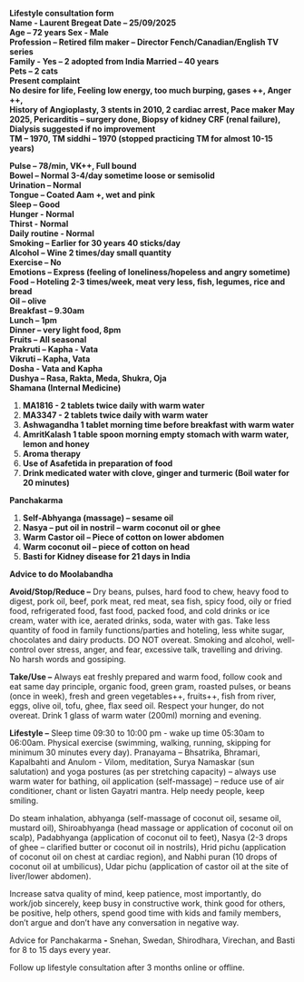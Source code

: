 **Lifestyle consultation form**  
**Name	\- Laurent Bregeat					Date – 25/09/2025**  
**Age – 72 years						Sex \- Male**  
**Profession – Retired film maker – Director Fench/Canadian/English TV series**  
**Family	 \- Yes – 2 adopted from India			Married – 40 years**  
**Pets – 2 cats**  
**Present complaint**  
**No desire for life, Feeling low energy, too much burping, gases \++, Anger \++,**   
**History of Angioplasty, 3 stents in 2010, 2 cardiac arrest, Pace maker May 2025, Pericarditis – surgery done, Biopsy of kidney CRF (renal failure), Dialysis suggested if no improvement**  
**TM – 1970, TM siddhi – 1970 (stopped practicing TM for almost 10-15 years)**

**Pulse – 78/min, VK++, Full bound**			  
**Bowel – Normal 3-4/day sometime loose or semisolid**  
**Urination – Normal**	  
**Tongue – Coated Aam \+, wet and pink**  
**Sleep – Good**  
**Hunger \- Normal**  
**Thirst \- Normal**					  
**Daily routine \- Normal**  
**Smoking – Earlier for 30 years 40 sticks/day**  					  
**Alcohol – Wine 2 times/day small quantity**   
**Exercise – No** 				  
**Emotions – Express (feeling of loneliness/hopeless and angry sometime)**  
**Food – Hoteling 2-3 times/week, meat very less, fish, legumes, rice and bread**			  
**Oil – olive**  
**Breakfast – 9.30am**			  
**Lunch – 1pm**   
**Dinner – very light food, 8pm**  
**Fruits – All seasonal**  
**Prakruti – Kapha \- Vata**				  
**Vikruti – Kapha, Vata**  
**Dosha	\- Vata	and Kapha**					  
**Dushya – Rasa, Rakta, Meda, Shukra, Oja**  
**Shamana (Internal Medicine)**

1. **MA1816 \- 2 tablets twice daily with warm water**  
2. **MA3347 \- 2 tablets twice daily with warm water**  
3. **Ashwagandha 1 tablet morning time before breakfast with warm water**  
4. **AmritKalash 1 table spoon morning empty stomach with warm water, lemon and honey**  
5. **Aroma therapy**  
6. **Use of Asafetida in preparation of food**  
7. **Drink medicated water with clove, ginger and turmeric (Boil water for 20 minutes)**

**Panchakarma**

1. **Self-Abhyanga (massage) – sesame oil**  
2. **Nasya – put oil in nostril – warm coconut oil or ghee**  
3. **Warm Castor oil – Piece of cotton on lower abdomen**  
4. **Warm coconut oil – piece of cotton on head**  
5. **Basti for Kidney disease for 21 days in India**

**Advice to do Moolabandha**

**Avoid/Stop/Reduce –** Dry beans, pulses, hard food to chew, heavy food to digest, pork oil, beef, pork meat, red meat, sea fish, spicy food, oily or fried food, refrigerated food, fast food, packed food, and cold drinks or ice cream, water with ice, aerated drinks, soda, water with gas. Take less quantity of food in family functions/parties and hoteling, less white sugar, chocolates and dairy products. DO NOT overeat. Smoking and alcohol, well-control over stress, anger, and fear, excessive talk, travelling and driving. No harsh words and gossiping.

**Take/Use –** Always eat freshly prepared and warm food, follow cook and eat same day principle, organic food, green gram, roasted pulses, or beans (once in week), fresh and green vegetables++, fruits++, fish from river, eggs, olive oil, tofu, ghee, flax seed oil. Respect your hunger, do not overeat. Drink 1 glass of warm water (200ml) morning and evening.

**Lifestyle –** Sleep time 09:30 to 10:00 pm \- wake up time 05:30am to 06:00am. Physical exercise (swimming, walking, running, skipping for minimum 30 minutes every day). Pranayama – Bhsatrika, Bhramari, Kapalbahti and Anulom \- Vilom, meditation, Surya Namaskar (sun salutation) and yoga postures (as per stretching capacity) – always use warm water for bathing, oil application (self-massage) – reduce use of air conditioner, chant or listen Gayatri mantra. Help needy people, keep smiling. 

Do steam inhalation, abhyanga (self-massage of coconut oil, sesame oil, mustard oil), Shiroabhyanga (head massage or application of coconut oil on scalp), Padabhyanga (application of coconut oil to feet), Nasya (2-3 drops of ghee – clarified butter or coconut oil in nostrils), Hrid pichu (application of coconut oil on chest at cardiac region),  and Nabhi puran (10 drops of coconut oil at umbilicus), Udar pichu (application of castor oil at the site of liver/lower abdomen).

Increase satva quality of mind, keep patience, most importantly, do work/job sincerely, keep busy in constructive work, think good for others, be positive, help others, spend good time with kids and family members, don’t argue and don’t have any conversation in negative way.

Advice for Panchakarma **\-** Snehan, Swedan, Shirodhara, Virechan, and Basti for 8 to 15 days every year. 

Follow up lifestyle consultation after 3 months online or offline.   
